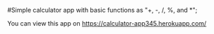 #Simple calculator app with basic functions as "+, -, /, %, and *";

You can view this app on https://calculator-app345.herokuapp.com/
